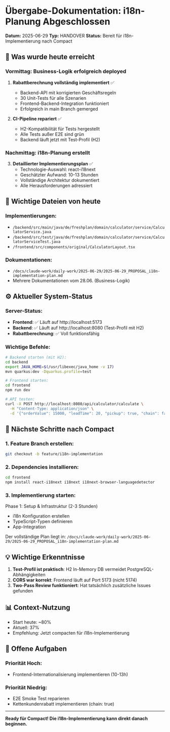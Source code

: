 # Übergabe-Dokumentation: i18n-Planung Abgeschlossen

**Datum:** 2025-06-29
**Typ:** HANDOVER
**Status:** Bereit für i18n-Implementierung nach Compact

## 🎯 Was wurde heute erreicht

### Vormittag: Business-Logik erfolgreich deployed
1. **Rabattberechnung vollständig implementiert** ✅
   - Backend-API mit korrigierten Geschäftsregeln
   - 30 Unit-Tests für alle Szenarien
   - Frontend-Backend-Integration funktioniert
   - Erfolgreich in main Branch gemerged

2. **CI-Pipeline repariert** ✅
   - H2-Kompatibilität für Tests hergestellt
   - Alle Tests außer E2E sind grün
   - Backend läuft jetzt mit Test-Profil (H2)

### Nachmittag: i18n-Planung erstellt
3. **Detaillierter Implementierungsplan** ✅
   - Technologie-Auswahl: react-i18next
   - Geschätzter Aufwand: 10-13 Stunden
   - Vollständige Architektur dokumentiert
   - Alle Herausforderungen adressiert

## 📁 Wichtige Dateien von heute

### Implementierungen:
- `/backend/src/main/java/de/freshplan/domain/calculator/service/CalculatorService.java`
- `/backend/src/test/java/de/freshplan/domain/calculator/service/CalculatorServiceTest.java`
- `/frontend/src/components/original/CalculatorLayout.tsx`

### Dokumentationen:
- `/docs/claude-work/daily-work/2025-06-29/2025-06-29_PROPOSAL_i18n-implementation-plan.md`
- Mehrere Dokumentationen vom 28.06. (Business-Logik)

## ⚙️ Aktueller System-Status

### Server-Status:
- **Frontend**: ✅ Läuft auf http://localhost:5173
- **Backend**: ✅ Läuft auf http://localhost:8080 (Test-Profil mit H2)
- **Rabattberechnung**: ✅ Voll funktionsfähig

### Wichtige Befehle:
```bash
# Backend starten (mit H2):
cd backend
export JAVA_HOME=$(/usr/libexec/java_home -v 17)
mvn quarkus:dev -Dquarkus.profile=test

# Frontend starten:
cd frontend
npm run dev

# API testen:
curl -X POST http://localhost:8080/api/calculator/calculate \
  -H "Content-Type: application/json" \
  -d '{"orderValue": 15000, "leadTime": 20, "pickup": true, "chain": false}'
```

## 🚀 Nächste Schritte nach Compact

### 1. Feature Branch erstellen:
```bash
git checkout -b feature/i18n-implementation
```

### 2. Dependencies installieren:
```bash
cd frontend
npm install react-i18next i18next i18next-browser-languagedetector
```

### 3. Implementierung starten:
Phase 1: Setup & Infrastruktur (2-3 Stunden)
- i18n Konfiguration erstellen
- TypeScript-Typen definieren
- App-Integration

Der vollständige Plan liegt in:
`/docs/claude-work/daily-work/2025-06-29/2025-06-29_PROPOSAL_i18n-implementation-plan.md`

## 💡 Wichtige Erkenntnisse

1. **Test-Profil ist praktisch**: H2 In-Memory DB vermeidet PostgreSQL-Abhängigkeiten
2. **CORS war korrekt**: Frontend läuft auf Port 5173 (nicht 5174)
3. **Two-Pass Review funktioniert**: Hat tatsächlich zusätzliche Issues gefunden

## 📊 Context-Nutzung
- Start heute: ~80%
- Aktuell: 37%
- Empfehlung: Jetzt compacten für i18n-Implementierung

## 🎯 Offene Aufgaben

### Priorität Hoch:
- Frontend-Internationalisierung implementieren (10-13h)

### Priorität Niedrig:
- E2E Smoke Test reparieren
- Kettenkundenrabatt implementieren (chain: true)

---

**Ready für Compact! Die i18n-Implementierung kann direkt danach beginnen.**
